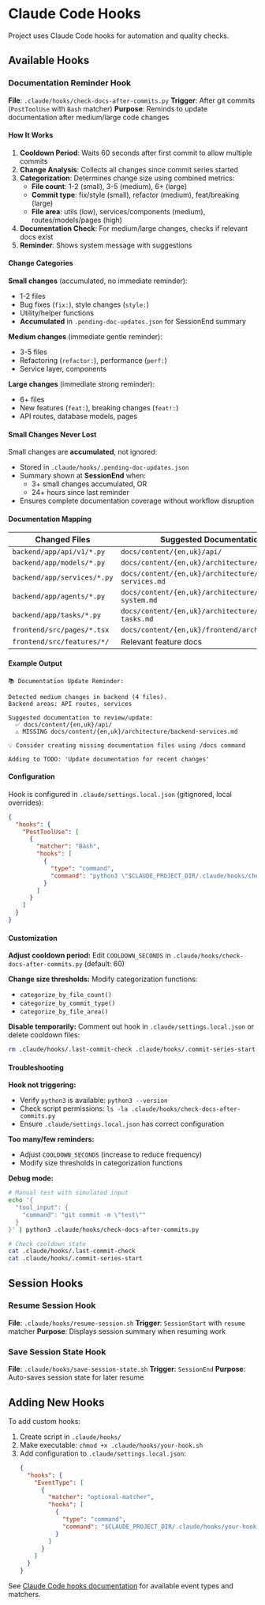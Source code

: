# Claude Code Hooks

Project uses Claude Code hooks for automation and quality checks.

## Available Hooks

### Documentation Reminder Hook

**File**: `.claude/hooks/check-docs-after-commits.py`
**Trigger**: After git commits (`PostToolUse` with `Bash` matcher)
**Purpose**: Reminds to update documentation after medium/large code changes

#### How It Works

1. **Cooldown Period**: Waits 60 seconds after first commit to allow multiple commits
2. **Change Analysis**: Collects all changes since commit series started
3. **Categorization**: Determines change size using combined metrics:
   - **File count**: 1-2 (small), 3-5 (medium), 6+ (large)
   - **Commit type**: fix/style (small), refactor (medium), feat/breaking (large)
   - **File area**: utils (low), services/components (medium), routes/models/pages (high)
4. **Documentation Check**: For medium/large changes, checks if relevant docs exist
5. **Reminder**: Shows system message with suggestions

#### Change Categories

**Small changes** (accumulated, no immediate reminder):
- 1-2 files
- Bug fixes (`fix:`), style changes (`style:`)
- Utility/helper functions
- **Accumulated** in `.pending-doc-updates.json` for SessionEnd summary

**Medium changes** (immediate gentle reminder):
- 3-5 files
- Refactoring (`refactor:`), performance (`perf:`)
- Service layer, components

**Large changes** (immediate strong reminder):
- 6+ files
- New features (`feat:`), breaking changes (`feat!:`)
- API routes, database models, pages

#### Small Changes Never Lost

Small changes are **accumulated**, not ignored:
- Stored in `.claude/hooks/.pending-doc-updates.json`
- Summary shown at **SessionEnd** when:
  - 3+ small changes accumulated, OR
  - 24+ hours since last reminder
- Ensures complete documentation coverage without workflow disruption

#### Documentation Mapping

| Changed Files | Suggested Documentation |
|---------------|------------------------|
| `backend/app/api/v1/*.py` | `docs/content/{en,uk}/api/` |
| `backend/app/models/*.py` | `docs/content/{en,uk}/architecture/models.md` |
| `backend/app/services/*.py` | `docs/content/{en,uk}/architecture/backend-services.md` |
| `backend/app/agents/*.py` | `docs/content/{en,uk}/architecture/agent-system.md` |
| `backend/app/tasks/*.py` | `docs/content/{en,uk}/architecture/background-tasks.md` |
| `frontend/src/pages/*.tsx` | `docs/content/{en,uk}/frontend/architecture.md` |
| `frontend/src/features/*/` | Relevant feature docs |

#### Example Output

```
📚 Documentation Update Reminder:

Detected medium changes in backend (4 files).
Backend areas: API routes, services

Suggested documentation to review/update:
  ✅ docs/content/{en,uk}/api/
  ⚠️ MISSING docs/content/{en,uk}/architecture/backend-services.md

💡 Consider creating missing documentation files using /docs command

Adding to TODO: 'Update documentation for recent changes'
```

#### Configuration

Hook is configured in `.claude/settings.local.json` (gitignored, local overrides):

```json
{
  "hooks": {
    "PostToolUse": [
      {
        "matcher": "Bash",
        "hooks": [
          {
            "type": "command",
            "command": "python3 \"$CLAUDE_PROJECT_DIR/.claude/hooks/check-docs-after-commits.py\""
          }
        ]
      }
    ]
  }
}
```

#### Customization

**Adjust cooldown period:**
Edit `COOLDOWN_SECONDS` in `.claude/hooks/check-docs-after-commits.py` (default: 60)

**Change size thresholds:**
Modify categorization functions:
- `categorize_by_file_count()`
- `categorize_by_commit_type()`
- `categorize_by_file_area()`

**Disable temporarily:**
Comment out hook in `.claude/settings.local.json` or delete cooldown files:
```bash
rm .claude/hooks/.last-commit-check .claude/hooks/.commit-series-start
```

#### Troubleshooting

**Hook not triggering:**
- Verify `python3` is available: `python3 --version`
- Check script permissions: `ls -la .claude/hooks/check-docs-after-commits.py`
- Ensure `.claude/settings.local.json` has correct configuration

**Too many/few reminders:**
- Adjust `COOLDOWN_SECONDS` (increase to reduce frequency)
- Modify size thresholds in categorization functions

**Debug mode:**
```bash
# Manual test with simulated input
echo '{
  "tool_input": {
    "command": "git commit -m \"test\""
  }
}' | python3 .claude/hooks/check-docs-after-commits.py

# Check cooldown state
cat .claude/hooks/.last-commit-check
cat .claude/hooks/.commit-series-start
```

## Session Hooks

### Resume Session Hook

**File**: `.claude/hooks/resume-session.sh`
**Trigger**: `SessionStart` with `resume` matcher
**Purpose**: Displays session summary when resuming work

### Save Session State Hook

**File**: `.claude/hooks/save-session-state.sh`
**Trigger**: `SessionEnd`
**Purpose**: Auto-saves session state for later resume

## Adding New Hooks

To add custom hooks:

1. Create script in `.claude/hooks/`
2. Make executable: `chmod +x .claude/hooks/your-hook.sh`
3. Add configuration to `.claude/settings.local.json`:
   ```json
   {
     "hooks": {
       "EventType": [
         {
           "matcher": "optional-matcher",
           "hooks": [
             {
               "type": "command",
               "command": "$CLAUDE_PROJECT_DIR/.claude/hooks/your-hook.sh"
             }
           ]
         }
       ]
     }
   }
   ```

See [Claude Code hooks documentation](https://docs.claude.com/en/docs/claude-code/hooks.md) for available event types and matchers.
